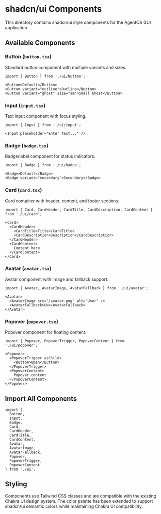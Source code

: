 # shadcn/ui Components

This directory contains shadcn/ui style components for the AgentOS GUI application.

## Available Components

### Button (`button.tsx`)
Standard button component with multiple variants and sizes.

```tsx
import { Button } from './ui/button';

<Button>Default</Button>
<Button variant="outline">Outline</Button>
<Button variant="ghost" size="sm">Small Ghost</Button>
```

### Input (`input.tsx`)
Text input component with focus styling.

```tsx
import { Input } from './ui/input';

<Input placeholder="Enter text..." />
```

### Badge (`badge.tsx`)
Badge/label component for status indicators.

```tsx
import { Badge } from './ui/badge';

<Badge>Default</Badge>
<Badge variant="secondary">Secondary</Badge>
```

### Card (`card.tsx`)
Card container with header, content, and footer sections.

```tsx
import { Card, CardHeader, CardTitle, CardDescription, CardContent } from './ui/card';

<Card>
  <CardHeader>
    <CardTitle>Title</CardTitle>
    <CardDescription>Description</CardDescription>
  </CardHeader>
  <CardContent>
    Content here
  </CardContent>
</Card>
```

### Avatar (`avatar.tsx`)
Avatar component with image and fallback support.

```tsx
import { Avatar, AvatarImage, AvatarFallback } from './ui/avatar';

<Avatar>
  <AvatarImage src="/avatar.png" alt="User" />
  <AvatarFallback>UN</AvatarFallback>
</Avatar>
```

### Popover (`popover.tsx`)
Popover component for floating content.

```tsx
import { Popover, PopoverTrigger, PopoverContent } from './ui/popover';

<Popover>
  <PopoverTrigger asChild>
    <Button>Open</Button>
  </PopoverTrigger>
  <PopoverContent>
    Popover content
  </PopoverContent>
</Popover>
```

## Import All Components

```tsx
import {
  Button,
  Input,
  Badge,
  Card,
  CardHeader,
  CardTitle,
  CardContent,
  Avatar,
  AvatarImage,
  AvatarFallback,
  Popover,
  PopoverTrigger,
  PopoverContent
} from './ui';
```

## Styling

Components use Tailwind CSS classes and are compatible with the existing Chakra UI design system. The color palette has been extended to support shadcn/ui semantic colors while maintaining Chakra UI compatibility.